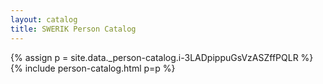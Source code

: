 ```yaml
---
layout: catalog
title: SWERIK Person Catalog
---
```

{% assign p = site.data._person-catalog.i-3LADpippuGsVzASZffPQLR %}
{% include person-catalog.html p=p %}

